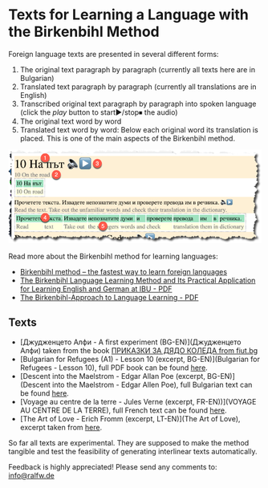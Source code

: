 # Texts for Learning a Language with the Birkenbihl Method
Foreign language texts are presented in several different forms:

1. The original text paragraph by paragraph (currently all texts here are in Bulgarian)
2. Translated text paragraph by paragraph (currently all translations are in English)
3. Transcribed original text paragraph by paragraph into spoken language (click the *play* button to start▶️/stop⏹ the audio)
4. The original text word by word
5. Translated text word by word: Below each original word its translation is placed. This is one of the main aspects of the Birkenbihl method.

![Texts presented in several different forms](fig1.png)

Read more about the Birkenbihl method for learning languages:

- [Birkenbihl method – the fastest way to learn foreign languages](http://www.vidactic.com/?page_id=868)
- [The Birkenbihl Language Learning Method and Its Practical Application for Learning English and German at IBU - PDF](https://www.shitennoji.ac.jp/ibu/docs/toshokan/kiyou/41/kiyo2005w-18johann.pdf)
- [The Birkenbihl-Approach to Language Learning - PDF](https://www.ludwiglingg.ch/MethodEnglish.pdf)

## Texts

- [Джудженцето Алфи - A first experiment (BG-EN)](Джудженцето Алфи) taken from the book [ПРИКАЗКИ ЗА ДЯДО КОЛЕДА from fiut.bg](https://www.fiut.bg/prikazki-za-djado-koleda-zabavni-igri.html)
- [Bulgarian for Refugees (A1) - Lesson 10 (excerpt, BG-EN)](Bulgarian for Refugees - Lesson 10), full PDF book can be found [here](https://caritas.bg/cms/wp-content/uploads/2015/04/A1-English.pdf?x10535).
- [Descent into the Maelstrom - Edgar Allan Poe (excerpt, BG-EN)](Descent into the Maelstrom - Edgar Allen Poe), full Bulgarian text can be found [here](https://chitanka.info/book/37-spuskane-v-maelstrxom).
- [Voyage au centre de la terre - Jules Verne (excerpt, FR-EN))](VOYAGE AU CENTRE DE LA TERRE), full French text can be found [here](https://www.gutenberg.org/cache/epub/4791/pg4791.txt).
- [The Art of Love - Erich Fromm (excerpt, LT-EN)](The Art of Love), excerpt taken from [here](http://stonemakers.de/patarimai.htm).

So far all texts are experimental. They are supposed to make the method tangible and test the feasibility of generating interlinear texts automatically.

Feedback is highly appreciated! Please send any comments to: info@ralfw.de
